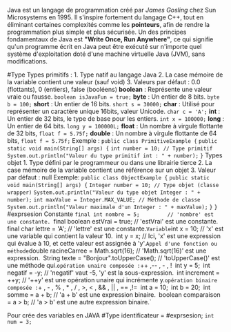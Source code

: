 
Java est un langage de programmation créé par _James Gosling_ chez Sun Microsystems en 1995. Il s'inspire fortement du langage C++, tout en éliminant certaines complexités comme les **pointeurs**, afin de rendre la programmation plus simple et plus sécurisée. Un des principes fondamentaux de Java est **"Write Once, Run Anywhere"**, ce qui signifie qu'un programme écrit en Java peut être exécuté sur n'importe quel système d'exploitation doté d'une machine virtuelle Java (JVM), sans modifications.


#Type 
	Types primitifs :
		1. Type natif au langage Java 
		2. La case mémoire de la variable contient une valeur (sauf void)
		3. Valeurs par défaut : 0.0 (flottants), 0 (entiers), false (booléens)
		 **boolean** : Représente une valeur vraie ou fausse.
			 `boolean isJavaFun = true;`
		 **byte** : Un entier de 8 bits.
			 `byte b = 100;`
		 **short** : Un entier de 16 bits. 
			 `short s = 30000;`
		 **char** : Utilisé pour représenter un caractère unique 16bits, valeur Unicode.
			 `char c = 'A';`
		 **int** : Un entier de 32 bits, le type de base pour les entiers.
			 `int x = 100000;`
		 **long** : Un entier de 64 bits.
			 `long y = 100000L;`
		 **float** : Un nombre à virgule flottante de 32 bits, 
			 `float f = 5.75f;`
		**double** : Un nombre à virgule flottante de 64 bits, 
			`float f = 5.75f;`
		Exemple :
		`public class PrimitiveExample {` 
			`public static void main(String[] args) {`
				`int number = 10; // Type primitif` 
				`System.out.println("Valeur du type primitif int : " + number);`
			`}`
	Types objet
		1. Type défini par le programmeur ou dans une librairie tierce
		2. La case mémoire de la variable contient une référence sur un objet
		3. Valeur par défaut : null
		Exemple:
		`public class ObjectExample {` 
			`public static void main(String[] args) {` 
				`Integer number = 10; // Type objet (classe wrapper)` 
				`System.out.println("Valeur du type objet Integer : " + number);`
				`int maxValue = Integer.MAX_VALUE; // Méthode de classe` 
				`System.out.println("Valeur maximale d'un Integer : " + maxValue);`
			 `}`
		`}`
#exprsesion 
	Constante
		`final int nombre = 5;         // 'nombre' est une constante.
		`final boolean estVrai = true; // 'estVrai' est une constante.`
		`final char lettre = 'A';      // 'lettre' est une constante.`
	Variable
		`int x = 10;  // 'x' est une variable qui contient la valeur 10.`
		`int y = x;   // Ici, 'x' est une expression qui évalue à 10, et cette valeur est assignée à 'y'.`
	Appel d'une fonction ou méthode
		`double racineCarree = Math.sqrt(16); // 'Math.sqrt(16)' est une expression.`
		`String texte = "Bonjour".toUpperCase(); // 'toUpperCase()' est une méthode qui.`
	opération unaire composée : `++ ,-- , - , !`
		`int y = 5;`
		`int negatif = -y; // 'negatif' vaut -5, 'y' est la sous-expression.`
		`int increment = ++y; // '++y' est une opération unaire qui incrémente y.`
	opération binaire composée : `+ , - , % , * , / , >, < , && , || , == ,!=`
		`int a = 10;`
		`int b = 20;`
		`int somme = a + b; // 'a + b' est une expression binaire.`
		`boolean comparaison = a > b; // 'a > b' est une autre expression binaire.`


Pour crée des variables en JAVA
	#Type identificateur = #exprsesion;
		`int num = 3;`